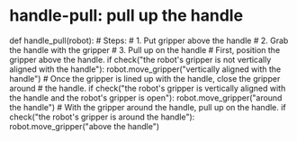 # handle-pull: pull up the handle
def handle_pull(robot):
    # Steps:
    #  1. Put gripper above the handle
    #  2. Grab the handle with the gripper
    #  3. Pull up on the handle
    # First, position the gripper above the handle.
    if check("the robot's gripper is not vertically aligned with the handle"):
        robot.move_gripper("vertically aligned with the handle")
    # Once the gripper is lined up with the handle, close the gripper around
    # the handle.
    if check("the robot's gripper is vertically aligned with the handle and the robot's gripper is open"):
        robot.move_gripper("around the handle")
    # With the gripper around the handle, pull up on the handle.
    if check("the robot's gripper is around the handle"):
        robot.move_gripper("above the handle")